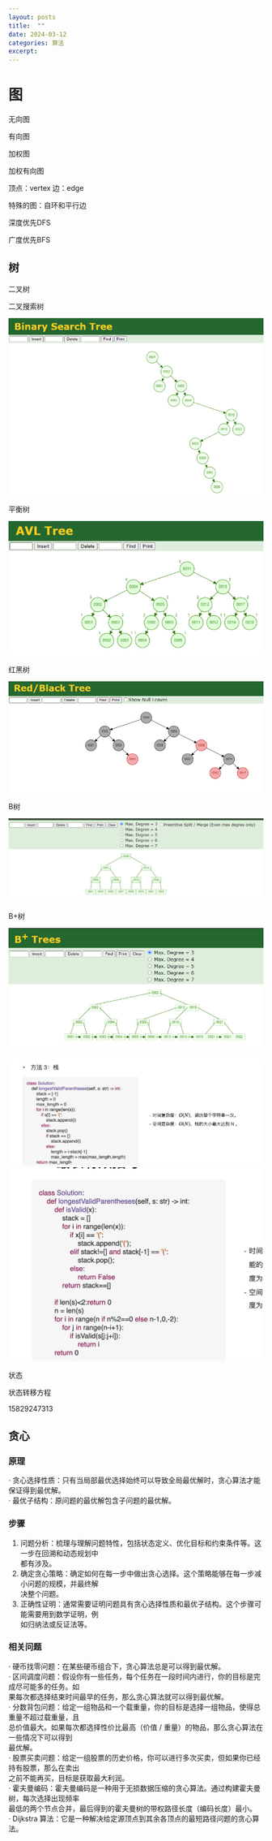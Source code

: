 ```yaml
---
layout: posts
title:  ""
date: 2024-03-12
categories: 算法
excerpt: 
---
```


# 图

无向图

有向图

加权图

加权有向图

顶点：vertex 边：edge

特殊的图：自环和平行边



深度优先DFS

广度优先BFS

## 树

二叉树

二叉搜索树

![](../.images/18f15f961a8.png)

平衡树

![](../.images/18f15f9e41a.png)

红黑树

![](../.images/18f15f8fb01.png)

B树

![](../.images/18f15f91f1e.png)

B+树

![](../.images/18f15f93a2e.png)

![](../.images/18e9724a600.png)![](../.images/18e971d694a.png)

状态

状态转移方程

15829247313

## 贪心

### 原理

‧ 贪心选择性质：只有当局部最优选择始终可以导致全局最优解时，贪心算法才能保证得到最优解。  
‧ 最优子结构：原问题的最优解包含子问题的最优解。

### 步骤

1. 问题分析：梳理与理解问题特性，包括状态定义、优化目标和约束条件等。这一步在回溯和动态规划中  
都有涉及。  
2. 确定贪心策略：确定如何在每一步中做出贪心选择。这个策略能够在每一步减小问题的规模，并最终解  
决整个问题。  
3. 正确性证明：通常需要证明问题具有贪心选择性质和最优子结构。这个步骤可能需要用到数学证明，例  
如归纳法或反证法等。

### 相关问题

‧ 硬币找零问题：在某些硬币组合下，贪心算法总是可以得到最优解。  
‧ 区间调度问题：假设你有一些任务，每个任务在一段时间内进行，你的目标是完成尽可能多的任务。如  
果每次都选择结束时间最早的任务，那么贪心算法就可以得到最优解。  
‧ 分数背包问题：给定一组物品和一个载重量，你的目标是选择一组物品，使得总重量不超过载重量，且  
总价值最大。如果每次都选择性价比最高（价值 / 重量）的物品，那么贪心算法在一些情况下可以得到  
最优解。  
‧ 股票买卖问题：给定一组股票的历史价格，你可以进行多次买卖，但如果你已经持有股票，那么在卖出  
之前不能再买，目标是获取最大利润。  
‧ 霍夫曼编码：霍夫曼编码是一种用于无损数据压缩的贪心算法。通过构建霍夫曼树，每次选择出现频率  
最低的两个节点合并，最后得到的霍夫曼树的带权路径长度（编码长度）最小。  
‧ Dijkstra 算法：它是一种解决给定源顶点到其余各顶点的最短路径问题的贪心算法。